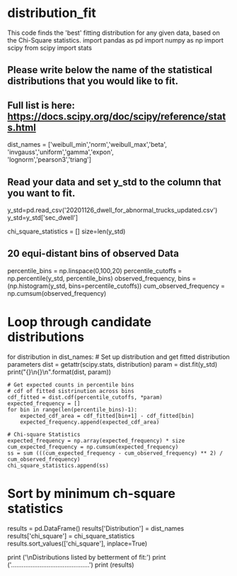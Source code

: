 # distribution_fit
This code finds the 'best' fitting distribution for any given data, based on the Chi-Square statistics.
import pandas as pd
import numpy as np
import scipy
from scipy import stats

## Please write below the name of the statistical distributions that you would like to fit.
## Full list is here: https://docs.scipy.org/doc/scipy/reference/stats.html
dist_names = ['weibull_min','norm','weibull_max','beta',
              'invgauss','uniform','gamma','expon',   
              'lognorm','pearson3','triang']

## Read your data and set y_std to the column that you want to fit.
y_std=pd.read_csv('20201126_dwell_for_abnormal_trucks_updated.csv')
y_std=y_std['sec_dwell']

chi_square_statistics = []
size=len(y_std)

## 20 equi-distant bins of observed Data 
percentile_bins = np.linspace(0,100,20)
percentile_cutoffs = np.percentile(y_std, percentile_bins)
observed_frequency, bins = (np.histogram(y_std, bins=percentile_cutoffs))
cum_observed_frequency = np.cumsum(observed_frequency)

# Loop through candidate distributions
for distribution in dist_names:
    # Set up distribution and get fitted distribution parameters
    dist = getattr(scipy.stats, distribution)
    param = dist.fit(y_std)
    print("{}\n{}\n".format(dist, param))

    # Get expected counts in percentile bins
    # cdf of fitted sistrinution across bins
    cdf_fitted = dist.cdf(percentile_cutoffs, *param)
    expected_frequency = []
    for bin in range(len(percentile_bins)-1):
        expected_cdf_area = cdf_fitted[bin+1] - cdf_fitted[bin]
        expected_frequency.append(expected_cdf_area)

    # Chi-square Statistics
    expected_frequency = np.array(expected_frequency) * size
    cum_expected_frequency = np.cumsum(expected_frequency)
    ss = sum (((cum_expected_frequency - cum_observed_frequency) ** 2) / cum_observed_frequency)
    chi_square_statistics.append(ss)


# Sort by minimum ch-square statistics
results = pd.DataFrame()
results['Distribution'] = dist_names
results['chi_square'] = chi_square_statistics
results.sort_values(['chi_square'], inplace=True)


print ('\nDistributions listed by betterment of fit:')
print ('............................................')
print (results)

